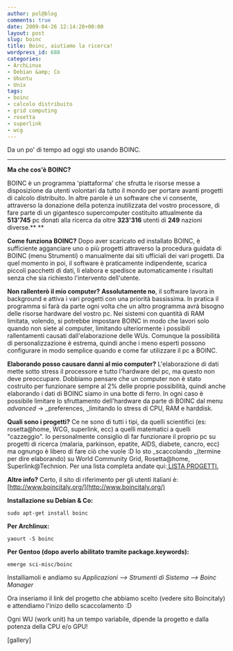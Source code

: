 ```yaml
---
author: pol@blog
comments: true
date: 2009-04-26 12:14:28+00:00
layout: post
slug: boinc
title: Boinc, aiutiamo la ricerca!
wordpress_id: 688
categories:
- ArchLinux
- Debian &amp; Co
- Ubuntu
- Unix
tags:
- boinc
- calcolo distribuito
- grid computing
- rosetta
- superlink
- wcg
---
```


Da un po' di tempo ad oggi sto usando BOINC.
** **
**Ma che cos'è BOINC?**

BOINC è un programma 'piattaforma' che sfrutta le risorse messe a disposizione da utenti volontari da tutto il mondo per portare avanti progetti di calcolo distribuito. In altre parole è un software che vi consente, attraverso la donazione della potenza inutilizzata del vostro processore, di fare parte di un gigantesco supercomputer costituito attualmente da **513'745** pc donati alla ricerca da oltre **323'316** utenti di **249** nazioni diverse.** **

**Come funziona BOINC?**
Dopo aver scaricato ed installato BOINC, è sufficiente agganciare uno o più progetti attraverso la procedura guidata di BOINC (menu Strumenti) o manualmente dai siti ufficiali dei vari progetti. Da quel momento in poi, il software è praticamente indipendente, scarica piccoli pacchetti di dati, li elabora e spedisce automaticamente i risultati senza che sia richiesto l'intervento dell'utente.

**Non rallenterò il mio computer?**
**Assolutamente no**, il software lavora in background e attiva i vari progetti con una priorità bassissima. In pratica il programma si farà da parte ogni volta che un altro programma avrà bisogno delle risorse hardware del vostro pc.
Nei sistemi con quantità di RAM limitata, volendo, si potrebbe impostare BOINC in modo che lavori solo quando non siete al computer, limitando ulteriormente i possibili rallentamenti causati dall'elaborazione delle WUs. Comunque la possibilità di personalizzazione è estrema, quindi anche i meno esperti possono configurare in modo semplice quando e come far utilizzare il pc a BOINC.

**Elaborando posso causare danni al mio computer?**
L'elaborazione di dati mette sotto stress il processore e tutto l'hardware del pc, ma questo non deve preoccupare. Dobbiamo pensare che un computer non è stato costruito per funzionare sempre al 2% delle proprie possibilità, quindi anche elaborando i dati di BOINC siamo in una botte di ferro. In ogni caso è possibile limitare lo sfruttamento dell'hardware da parte di BOINC dal menu _advanced_ -> _preferences, _limitando lo stress di CPU, RAM e harddisk.

**Quali sono i progetti?**
Ce ne sono di tutti i tipi, da quelli scientifici (es: rosetta@home, WCG, superlink, ecc) a quelli matematici a quelli "cazzeggio".
Io personalmente consiglio di far funzionare il proprio pc su progetti di ricerca (malaria, parkinson, epatite, AIDS, diabete, cancro, ecc) ma ognungo è libero di fare ciò che vuole :D
Io sto _scaccolando _(termine per dire elaborando) su World Community Grid, Rosetta@home, Superlink@Technion. Per una lista completa andate qui:[ LISTA PROGETTI.](http://www.boincitaly.org/index.php?option=com_content&task=view&id=8&Itemid=23)

**Altre info?**
Certo, il sito di riferimento per gli utenti italiani è: [http://www.boincitaly.org/](http://www.boincitaly.org/)

**Installazione su Debian & Co:**

`sudo apt-get install boinc`

**Per Archlinux:**

`yaourt -S boinc`

**Per Gentoo **(dopo averlo abilitato tramite package.keywords)**:**

`emerge sci-misc/boinc`

Installiamoli e andiamo su _Applicazioni --> Strumenti di Sistema --> Boinc Manager_

Ora inseriamo il link del progetto che abbiamo scelto (vedere sito Boincitaly) e attendiamo l'inizo dello scaccolamento :D

Ogni WU (work unit) ha un tempo variabile, dipende la progetto e dalla potenza della CPU e/o GPU!

[gallery]

[](http://www.allfreeportal.com/imghost/viewer.php?id=333716Schermata-1.png)

